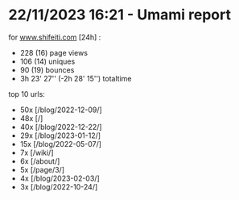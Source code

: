 # 22/11/2023 16:21 - Umami report
for www.shifeiti.com [24h] :

 - 228 (16) page views
 - 106 (14) uniques
 - 90 (19) bounces
 - 3h 23' 27'' (-2h 28' 15'') totaltime


top 10 urls:
 - 50x [/blog/2022-12-09/]
 - 48x [/]
 - 40x [/blog/2022-12-22/]
 - 29x [/blog/2023-01-12/]
 - 15x [/blog/2022-05-07/]
 - 7x [/wiki/]
 - 6x [/about/]
 - 5x [/page/3/]
 - 4x [/blog/2023-02-03/]
 - 3x [/blog/2022-10-24/]


